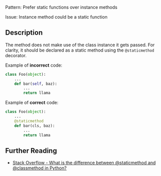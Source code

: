 Pattern: Prefer static functions over instance methods

Issue: Instance method could be a static function

## Description

The method does not make use of the class instance it gets passed. For clarity, it should be declared as a static method using the `@staticmethod` decorator.

Example of **incorrect** code:

```python
class Foo(object):
    ...
    def bar(self, baz):
        ...
        return llama
```

Example of **correct** code:

```python
class Foo(object):
    ...
    @staticmethod
    def bar(cls, baz):
        ...
        return llama
```

## Further Reading

* [Stack Overflow - What is the difference between @staticmethod and @classmethod in Python?](http://stackoverflow.com/questions/136097/what-is-the-difference-between-staticmethod-and-classmethod-in-python)
